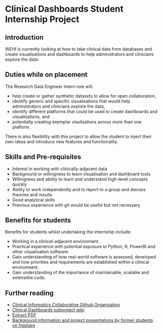 # Clinical Dashboards Student Internship Project

## Introduction

WEHI is currently looking at how to take clinical data from databases and create visualisations and dashboards to help administrators and clinicians explore the data. 

## Duties while on placement 

The Research Data Engineer Intern role will:  
- help create or gather synthetic datasets to allow for open collaboration, 
- identify generic and specific visualisations that would help administrators and clinicians explore the data,
- identify different platforms that could be used to create dashboards and visualisations, and 
- potentially creating exemplar visulisations across more than one platform. 

There is also flexibility with this project to allow the student to inject their own ideas and introduce new features and functionality. 


## Skills and Pre-requisites

- Interest in working with clinically-adjacent data
- Background or willingness to learn visualisation and dashboard tools
- Willingness and ability to learn and understand high-level concepts quickly 
- Ability to work independently and to report to a group and discuss theories and results 
- Good analytical skills 
- Previous experience with git would be useful but not necessary 

## Benefits for students 

Benefits for students whilst undertaking the internship include:
- Working in a clinical-adjacent environment. 
- Practical experience with potential exposure to Python, R, PowerBI and other visualisation software.  
- Gain understanding of how real-world software is assessed, developed and how priorities and requirements are established within a clinical environment.  
- Gain understanding of the importance of maintainable, scalable and extensible code. 

## Further reading
- [Clinical Informatics Collaborative Github Organisation](https://github.com/Clinical-Informatics-Collaborative)
- [Clinical Dashboards subproject wiki](https://github.com/Clinical-Informatics-Collaborative/clinical_dashboards/wiki)
- [Extract PDF](https://github.com/Clinical-Informatics-Collaborative/pdf-extraction-clinical-reports/wiki)
- [Background information and project presentations by former students on figshare](https://figshare.com/projects/Clinical_Dashboards/163360) 
